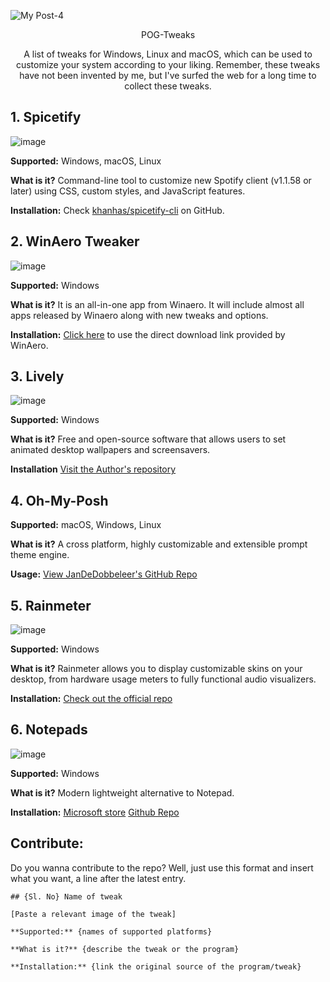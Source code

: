 ![My Post-4](https://user-images.githubusercontent.com/78948152/131820319-23e742ba-a524-45e7-a051-a1f6645013e7.png)


<p align=center> POG-Tweaks
<p align=center> A list of tweaks for Windows, Linux and macOS, which can be used to customize your system according to your liking.
Remember, these tweaks have not been invented by me, but I've surfed the web for a long time to collect these tweaks.

## 1. Spicetify

![image](https://user-images.githubusercontent.com/78948152/131786096-1cb5532e-c4d7-44d4-a0f1-2771b5bc473a.png)


**Supported:** Windows, macOS, Linux

**What is it?** Command-line tool to customize new Spotify client (v1.1.58 or later) using CSS, custom styles, and JavaScript features. 

**Installation:** Check [khanhas/spicetify-cli](https://github.com/khanhas/spicetify-cli) on GitHub.


## 2. WinAero Tweaker

![image](https://user-images.githubusercontent.com/78948152/131786276-02d498db-be31-4859-bc67-7ff8f86f62bb.png)

**Supported:** Windows

**What is it?** It is an all-in-one app from Winaero. It will include almost all apps released by Winaero along with new tweaks and options.

**Installation:** [Click here](https://winaero.com/downloads/winaerotweaker.zip) to use the direct download link provided by WinAero.

## 3. Lively

![image](https://user-images.githubusercontent.com/78948152/131786941-95b64d30-1fcf-4f21-9053-a5c2b299e58b.png)

**Supported:** Windows

**What is it?** Free and open-source software that allows users to set animated desktop wallpapers and screensavers.

**Installation** [Visit the Author's repository](https://github.com/rocksdanister/lively)

## 4. Oh-My-Posh

**Supported:** macOS, Windows, Linux

**What is it?** A cross platform, highly customizable and extensible prompt theme engine.

**Usage:** [View JanDeDobbeleer's GitHub Repo](https://github.com/JanDeDobbeleer/oh-my-posh)

## 5. Rainmeter

![image](https://user-images.githubusercontent.com/78948152/131816842-80593f47-4e5d-4f7f-bfaa-f9a47707a97d.png)

**Supported:** Windows

**What is it?** Rainmeter allows you to display customizable skins on your desktop, from hardware usage meters to fully functional audio visualizers.

**Installation:** [Check out the official repo](https://github.com/rainmeter/rainmeter)

## 6. Notepads

 ![image](https://github.com/JasonStein/Notepads/raw/master/ScreenShots/1.png?raw=true)

 **Supported:** Windows

 **What is it?** Modern lightweight alternative to Notepad.

 **Installation:** [Microsoft store](https://www.microsoft.com/en-us/p/notepads-app/9nhl4nsc67wm) [Github Repo](https://github.com/JasonStein/Notepads)

## Contribute:

Do you wanna contribute to the repo? Well, just use this format and insert what you want, a line after the latest entry.

```
## {Sl. No} Name of tweak

[Paste a relevant image of the tweak]

**Supported:** {names of supported platforms}

**What is it?** {describe the tweak or the program}

**Installation:** {link the original source of the program/tweak}

```
